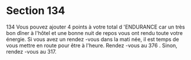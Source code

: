 # Section 134

134
Vous pouvez ajouter 4 points à votre total d 'ENDURANCE  car
un très bon dîner à l'hôtel et une bonne nuit de repos vous ont
rendu toute votre énergie. Si vous avez un rendez -vous dans la
mati née, il est temps de vous mettre en route pour être à l'heure.
Rendez -vous au 376 . Sinon, rendez -vous au 317.